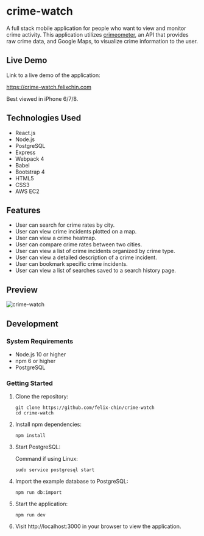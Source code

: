 # crime-watch

A full stack mobile application for people who want to view and monitor crime activity. This application utilizes [crimeometer](https://www.crimeometer.com), an API that provides raw crime data, and Google Maps, to visualize crime information to the user.

## Live Demo

Link to a live demo of the application: 

https://crime-watch.felixchin.com

Best viewed in iPhone 6/7/8.

## Technologies Used

- React.js
- Node.js
- PostgreSQL
- Express
- Webpack 4
- Babel
- Bootstrap 4
- HTML5
- CSS3
- AWS EC2

## Features

- User can search for crime rates by city.
- User can view crime incidents plotted on a map.
- User can view a crime heatmap.
- User can compare crime rates between two cities.
- User can view a list of crime incidents organized by crime type.
- User can view a detailed description of a crime incident.
- User can bookmark specific crime incidents.
- User can view a list of searches saved to a search history page.

## Preview

![crime-watch](./demo.gif "Demo")

## Development

### System Requirements

- Node.js 10 or higher
- npm 6 or higher
- PostgreSQL

### Getting Started

1. Clone the repository:
    ```shell
    git clone https://github.com/felix-chin/crime-watch
    cd crime-watch
    ```
2. Install npm dependencies:
    ```shell
    npm install
    ```
3. Start PostgreSQL:

   Command if using Linux:
    ```shell
    sudo service postgresql start
    ```
4. Import the example database to PostgreSQL:
    ```shell
    npm run db:import
    ```
5. Start the application:
    ```shell
    npm run dev
    ```
6. Visit http://localhost:3000 in your browser to view the application.
